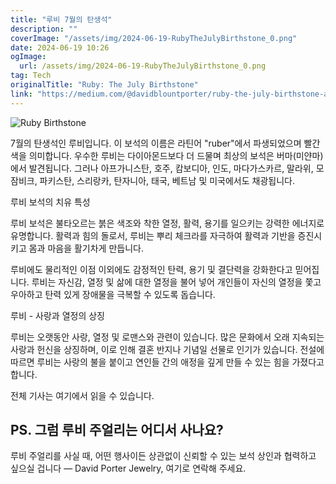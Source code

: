 ```yaml
---
title: "루비 7월의 탄생석"
description: ""
coverImage: "/assets/img/2024-06-19-RubyTheJulyBirthstone_0.png"
date: 2024-06-19 10:26
ogImage:
  url: /assets/img/2024-06-19-RubyTheJulyBirthstone_0.png
tag: Tech
originalTitle: "Ruby: The July Birthstone"
link: "https://medium.com/@davidblountporter/ruby-the-july-birthstone-a510fd734e96"
---
```


![Ruby Birthstone](/assets/img/2024-06-19-RubyTheJulyBirthstone_0.png)

7월의 탄생석인 루비입니다. 이 보석의 이름은 라틴어 "ruber"에서 파생되었으며 빨간색을 의미합니다. 우수한 루비는 다이아몬드보다 더 드물며 최상의 보석은 버마(미얀마)에서 발견됩니다. 그러나 아프가니스탄, 호주, 캄보디아, 인도, 마다가스카르, 말라위, 모잠비크, 파키스탄, 스리랑카, 탄자니아, 태국, 베트남 및 미국에서도 채광됩니다.

루비 보석의 치유 특성

루비 보석은 불타오르는 붉은 색조와 착한 열정, 활력, 용기를 일으키는 강력한 에너지로 유명합니다. 활력과 힘의 돌로서, 루비는 뿌리 체크라를 자극하여 활력과 기반을 증진시키고 몸과 마음을 활기차게 만듭니다.

<div class="content-ad"></div>

루비에도 물리적인 이점 이외에도 감정적인 탄력, 용기 및 결단력을 강화한다고 믿어집니다. 루비는 자신감, 열정 및 삶에 대한 열정을 불어 넣어 개인들이 자신의 열정을 쫓고 우아하고 탄력 있게 장애물을 극복할 수 있도록 돕습니다.

루비 - 사랑과 열정의 상징

루비는 오랫동안 사랑, 열정 및 로맨스와 관련이 있습니다. 많은 문화에서 오래 지속되는 사랑과 헌신을 상징하며, 이로 인해 결혼 반지나 기념일 선물로 인기가 있습니다. 전설에 따르면 루비는 사랑의 불을 붙이고 연인들 간의 애정을 깊게 만들 수 있는 힘을 가졌다고 합니다.

전체 기사는 여기에서 읽을 수 있습니다.

<div class="content-ad"></div>

## PS. 그럼 루비 주얼리는 어디서 사나요?

루비 주얼리를 사실 때, 어떤 행사이든 상관없이 신뢰할 수 있는 보석 상인과 협력하고 싶으실 겁니다 — David Porter Jewelry, 여기로 연락해 주세요.
